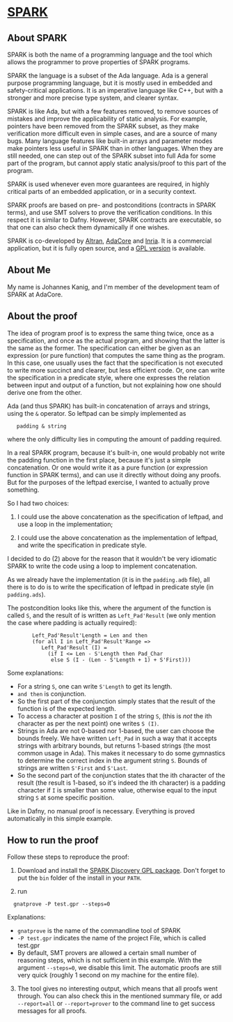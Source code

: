 # [SPARK](https://www.adacore.com/sparkpro)

## About SPARK

SPARK is both the name of a programming language and the tool which allows the
programmer to prove properties of SPARK programs.

SPARK the language is a subset of the Ada language. Ada is a general purpose
programming language, but it is mostly used in embedded and safety-critical
applications. It is an imperative language like C++, but with a stronger and
more precise type system, and clearer syntax.

SPARK is like Ada, but with a few features removed, to remove sources of
mistakes and improve the applicability of static analysis. For example,
pointers have been removed from the SPARK subset, as they make verification
more difficult even in simple cases, and are a source of many bugs. Many
language features like built-in arrays and parameter modes make pointers less
useful in SPARK than in other languages. When they are still needed, one can
step out of the SPARK subset into full Ada for some part of the program, but
cannot apply static analysis/proof to this part of the program.

SPARK is used whenever even more guarantees are required, in highly critical
parts of an embedded application, or in a security context.

SPARK proofs are based on pre- and postconditions (contracts in SPARK terms),
and use SMT solvers to prove the verification conditions. In this respect it
is similar to Dafny. However, SPARK contracts are executable, so that one can
also check them dynamically if one wishes.

SPARK is co-developed by [Altran](https://www.altran.com/uk/en/),
[AdaCore](https://www.adacore.com/) and [Inria](https://www.inria.fr/). It is
a commercial application, but it is fully open source, and a [GPL
version](https://www.adacore.com/download) is available.


## About Me

My name is Johannes Kanig, and I'm member of the development team of SPARK at
AdaCore.


## About the proof

The idea of program proof is to express the same thing twice, once as a
specification, and once as the actual program, and showing that the latter is
the same as the former. The specification can either be given as an expression
(or pure function) that computes the same thing as the program. In this case,
one usually uses the fact that the specification is not executed to write more
succinct and clearer, but less efficient code. Or, one can write the
specification in a predicate style, where one expresses the relation between
input and output of a function, but not explaining how one should derive one
from the other.

Ada (and thus SPARK) has built-in concatenation of arrays and strings, using
the `&` operator. So leftpad can be simply implemented as
```
   padding & string
```
where the only difficulty lies in computing the amount of padding required.

In a real SPARK program, because it's built-in, one would probably not write
the padding function in the first place, because it's just a simple
concatenation. Or one would write it as a pure function (or expression
function in SPARK terms), and can use it directly without doing any proofs.
But for the purposes of the leftpad exercise, I wanted to actually prove
something.

So I had two choices:

 1) I could use the above concatenation as the specification of leftpad, and
    use a loop in the implementation;

 2) I could use the above concatenation as the implementation of leftpad, and
 write the specification in predicate style.

I decided to do (2) above for the reason that it wouldn't be very idiomatic
SPARK to write the code using a loop to implement concatenation.

As we already have the implementation (it is in the `padding.adb` file), all
there is to do is to write the specification of leftpad in predicate style (in
`padding.ads`).

The postcondition looks like this, where the argument of the function is
called `S`, and the result of is written as `Left_Pad'Result` (we only mention
the case where padding is actually required):

```
        Left_Pad'Result'Length = Len and then
        (for all I in Left_Pad'Result'Range =>
           Left_Pad'Result (I) =
             (if I <= Len - S'Length then Pad_Char
              else S (I - (Len - S'Length + 1) + S'First)))
```
Some explanations:
- For a string `S`, one can write `S'Length` to get its length.
- `and then` is conjunction.
- So the first part of the conjunction simply states that the result of the
  function is of the expected length.
- To access a character at position `I` of the string `S`, (this is *not* the ith
  character as per the next point) one writes `S (I)`.
- Strings in Ada are not 0-based nor 1-based, the user can choose the bounds
  freely. We have written `Left_Pad` in such a way that it accepts strings
  with arbitrary bounds, but returns 1-based strings (the most common usage in
  Ada). This makes it necessary to do some gymnastics to determine the correct
  index in the argument string `S`. Bounds of strings are written `S'First` and
  `S'Last`.
- So the second part of the conjunction states that the ith character of the
  result (the result is 1-based, so it's indeed the ith character) is a
  padding character if `I` is smaller than some value, otherwise equal to the
  input string `S` at some specific position.

Like in Dafny, no manual proof is necessary. Everything is proved
automatically in this simple example.

## How to run the proof

Follow these steps to reproduce the proof:

1) Download and install the [SPARK Discovery GPL package](https://www.adacore.com/download). Don't forget to put the `bin` folder of the install in your `PATH`.

2) run

```
  gnatprove -P test.gpr --steps=0
```

Explanations:

 - `gnatprove` is the name of the commandline tool of SPARK
 - `-P test.gpr` indicates the name of the project File, which is called
   test.gpr
 - By default, SMT provers are allowed a certain small number of reasoning
   steps, which is not sufficient in this example. With the argument
   `--steps=0`, we disable this limit. The automatic proofs are still very
   quick (roughly 1 second on my machine for the entire file).

3) The tool gives no interesting output, which means that all proofs went
   through. You can also check this in the mentioned summary file, or add
   `--report=all` or `--report=prover` to the command line to get success
   messages for all proofs.
